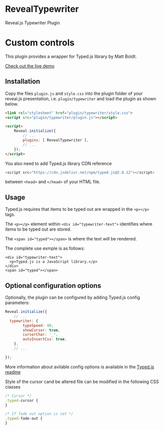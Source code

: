 # RevealTypewriter
Reveal.js Typewriter Plugin

# Custom controls

This plugin provides a wrapper for Typed.js library by Matt Boldt.

[Check out the live demo](https://rajgoel.github.io/reveal.js-demos/customcontrols-demo.html)


## Installation

Copy the files `plugin.js` and `style.css` into the plugin folder of your reveal.js presentation, i.e. ```plugin/typewriter``` and load the plugin as shown below.

```html
<link rel="stylesheet" href="plugin/typewriter/style.css">
<script src="plugin/typewriter/plugin.js"></script>

<script>
    Reveal.initialize({
        // ...
        plugins: [ RevealTypewriter ],
        // ...
    });
</script>
```

You also need to add Typed.js library CDN reference

```javascript
<script src="https://cdn.jsdelivr.net/npm/typed.js@2.0.12"></script>
```

between ```<head>``` and ```</head>``` of your HTML file.

## Usage

Typed.js requires that items to be typed out are wrapped in the ```<p></p>``` tags.

The ```<p></p>``` element within ```<div id="typewriter-text">``` identifies where items to be typed out are stored.

The ```<span id="typed"></span>``` is where the text will be rendered.

The complete use exmple is as follows:

```
<div id="typewriter-text">
  <p>Typed.js is a JavaScript library.</p>
</div>
<span id="typed"></span>
```

## Optional configuration options

Optionally, the plugin can be configured by adding Typed.js config parameters:


```javascript
Reveal.initialize({
	// ...
  typewriter: {
        typeSpeed: 40,
        showCursor: true,
        cursorChar: '_',
        autoInsertCss: true,
	},
	// ...

});
```

More information about avilable config options is available in the [Typed.js readme](https://github.com/mattboldt/typed.js/#readme)

Style of the cursor cand be altered file can be modified in the following CSS classes

```javascript
/* Cursor */
.typed-cursor {
}

/* If fade out option is set */
.typed-fade-out {
}
```
